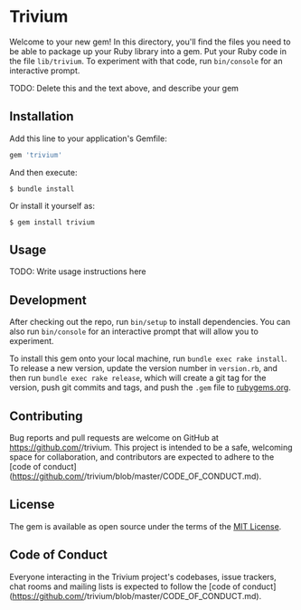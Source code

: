 # Trivium

Welcome to your new gem! In this directory, you'll find the files you need to be able to package up your Ruby library into a gem. Put your Ruby code in the file `lib/trivium`. To experiment with that code, run `bin/console` for an interactive prompt.

TODO: Delete this and the text above, and describe your gem

## Installation

Add this line to your application's Gemfile:

```ruby
gem 'trivium'
```

And then execute:

    $ bundle install

Or install it yourself as:

    $ gem install trivium

## Usage

TODO: Write usage instructions here

## Development

After checking out the repo, run `bin/setup` to install dependencies. You can also run `bin/console` for an interactive prompt that will allow you to experiment.

To install this gem onto your local machine, run `bundle exec rake install`. To release a new version, update the version number in `version.rb`, and then run `bundle exec rake release`, which will create a git tag for the version, push git commits and tags, and push the `.gem` file to [rubygems.org](https://rubygems.org).

## Contributing

Bug reports and pull requests are welcome on GitHub at https://github.com/<github username>/trivium. This project is intended to be a safe, welcoming space for collaboration, and contributors are expected to adhere to the [code of conduct](https://github.com/<github username>/trivium/blob/master/CODE_OF_CONDUCT.md).


## License

The gem is available as open source under the terms of the [MIT License](https://opensource.org/licenses/MIT).

## Code of Conduct

Everyone interacting in the Trivium project's codebases, issue trackers, chat rooms and mailing lists is expected to follow the [code of conduct](https://github.com/<github username>/trivium/blob/master/CODE_OF_CONDUCT.md).
